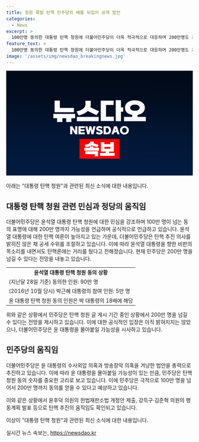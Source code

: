 ```yaml
---
title: 청원 폭발 탄핵 민주당의 배를 뒤집어 공개 발언
categories:
  - News
excerpt: >
  100만명 동의한 대통령 탄핵 청원에 더불어민주당이 더욱 적극적으로 대응하며 200만명도 가능성 언급. 이를 통해 윤석열 대통령 지지도와 비교한 결과, 민심을 강조하며 탄핵 추진. 민주당은 공세 수위 조절하면서도 윤 대통령 탄핵에 대비하는 움직임도 감지되고 있음. 탄핵 청원 게시 후 20일까지 200만명 동의 가능성 고려.
feature_text: >
  100만명 동의한 대통령 탄핵 청원에 더불어민주당이 더욱 적극적으로 대응하며 200만명도 가능성 언급. 이를 통해 윤석열 대통령 지지도와 비교한 결과, 민심을 강조하며 탄핵 추진. 민주당은 공세 수위 조절하면서도 윤 대통령 탄핵에 대비하는 움직임도 감지되고 있음. 탄핵 청원 게시 후 20일까지 200만명 동의 가능성 고려.
image: '/assets/img/newsdao_breakingnews.jpg'
---
```


<p><img src="/assets/img/newsdao_breakingnews.jpg" alt="koreaapp 속보" /></p>

<p>아래는 "대통령 탄핵 청원"과 관련된 최신 소식에 대한 내용입니다.</p>

<h2 data-ke-size="size26">대통령 탄핵 청원 관련 민심과 정당의 움직임</h2>

<p data-ke-size="size16">더불어민주당은 윤석열 대통령 탄핵 청원에 대한 민심을 강조하며 100만 명이 넘는 동의 표명에 대해 200만 명까지 가능성을 언급하며 공식적으로 언급하고 있습니다. 윤석열 대통령에 대한 탄핵 여론이 높아지고 있는 가운데, 더불어민주당은 탄핵 추진 의사를 밝히진 않은 채 공세 수위를 조절하고 있습니다. 이에 따라 윤석열 대통령을 향한 비판의 목소리를 내면서도 탄핵론에는 거리를 뒀다고 전해졌습니다. 현재 민주당은 200만 명을 넘길 수 있다는 전망을 내놓고 있습니다.</p>

<table>
  <tr>
    <td style="text-align: center; height: 17px;"><b>윤석열 대통령 탄핵 청원 동의 상황</b></td>
  </tr>
  <tr>
    <td>(지난달 28일 기준) 동의한 인원: 90만 명</td>
  </tr>
  <tr>
    <td>(2016년 10월 당시) 박근혜 대통령의 참여 인원: 5만 명</td>
  </tr>
  <tr>
    <td>윤 대통령 탄핵 청원 동의 인원은 박 대통령의 18배에 해당</td>
  </tr>
</table>

<p data-ke-size="size16">위와 같은 상황에서 민주당은 탄핵 청원 글 게시 기간 중인 상황에서 200만 명을 넘길 수 있다는 전망을 제시하고 있습니다. 이에 대한 공식적인 입장은 아직 밝혀지지는 않았으나, 더불어민주당은 윤 대통령을 몰아붙일 가능성을 시사하고 있습니다.</p>

<h2 data-ke-size="size26">민주당의 움직임</h2>

<p data-ke-size="size16">더불어민주당은 윤 대통령의 수사외압 의혹과 방송장악 의혹을 겨냥한 법안을 총력으로 추진하고 있습니다. 이에 따라 윤 대통령을 몰아붙일 가능성이 있는 만큼, 민주당은 탄핵 청원 동의 숫자를 중요한 고리로 보고 있습니다. 이에 민주당은 극적으로 100만 명을 넘어서 200만 명까지 동의를 얻을 수 있다고 예상하고 있습니다.</p>

<p data-ke-size="size16">이와 같은 상황에서 윤후덕 의원의 헌법재판소법 개정안 제출, 강득구·김준혁 의원의 행동계획 발표 등으로 탄핵 추진의 움직임도 확인되고 있습니다.</p>

<p>이상이 "대통령 탄핵 청원"과 관련된 최신 소식에 대한 내용입니다.</p>
실시간 뉴스 속보는, <a href="https://newsdao.kr" rel="dofollow">https://newsdao.kr</a>


